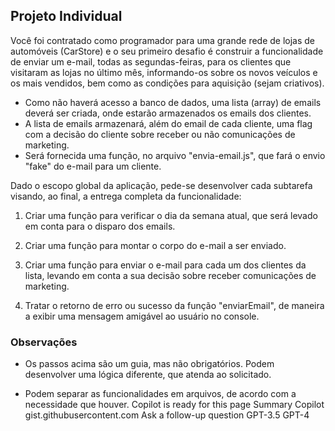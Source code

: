 ## Projeto Individual

Você foi contratado como programador para uma grande rede de lojas de automóveis (CarStore) e o seu primeiro desafio é construir a funcionalidade de enviar um e-mail, todas as segundas-feiras, para os clientes que visitaram as lojas no último mês, informando-os sobre os novos veículos e os mais vendidos, bem como as condições para aquisição (sejam criativos).

- Como não haverá acesso a banco de dados, uma lista (array) de emails deverá ser criada, onde estarão armazenados os emails dos clientes.
- A lista de emails armazenará, além do email de cada cliente, uma flag com a decisão do cliente sobre receber ou não comunicações de marketing.
- Será fornecida uma função, no arquivo "envia-email.js", que fará o envio "fake" do e-mail para um cliente.

Dado o escopo global da aplicação, pede-se desenvolver cada subtarefa visando, ao final, a entrega completa da funcionalidade:

1. Criar uma função para verificar o dia da semana atual, que será levado em conta para o disparo dos emails.

2. Criar uma função para montar o corpo do e-mail a ser enviado.

3. Criar uma função para enviar o e-mail para cada um dos clientes da lista, levando em conta a sua decisão sobre receber comunicações de marketing.

4. Tratar o retorno de erro ou sucesso da função "enviarEmail", de maneira a exibir uma mensagem amigável ao usuário no console.

### Observações

- Os passos acima são um guia, mas não obrigatórios. Podem desenvolver uma lógica diferente, que atenda ao solicitado.

- Podem separar as funcionalidades em arquivos, de acordo com a necessidade que houver.
  Copilot is ready for this page
  Summary
  Copilot
  gist.githubusercontent.com
  Ask a follow-up question
  GPT-3.5
  GPT-4
